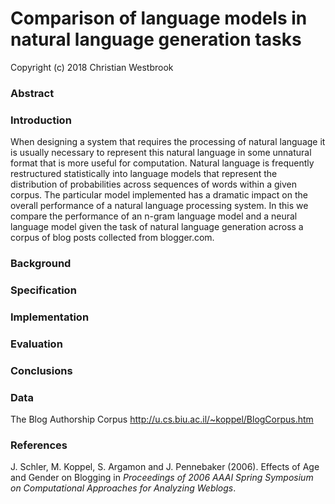 # Comparison of language models in natural language generation tasks

Copyright (c) 2018 Christian Westbrook

### Abstract

### Introduction

When designing a system that requires the processing of natural language it is
usually necessary to represent this natural language in some unnatural format
that is more useful for computation. Natural language is frequently restructured
statistically into language models that represent the distribution of
probabilities across sequences of words within a given corpus. The particular
model implemented has a dramatic impact on the overall performance of a natural
language processing system. In this we compare the performance of an n-gram
language model and a neural language model given the task of natural language
generation across a corpus of blog posts collected from blogger.com.

### Background

### Specification

### Implementation

### Evaluation

### Conclusions

### Data

The Blog Authorship Corpus http://u.cs.biu.ac.il/~koppel/BlogCorpus.htm

### References

J. Schler, M. Koppel, S. Argamon and J. Pennebaker (2006). Effects of Age and
Gender on Blogging in *Proceedings of 2006 AAAI Spring Symposium on
Computational Approaches for Analyzing Weblogs*.
